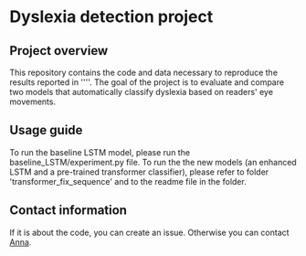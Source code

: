 Dyslexia detection project
================================================================================

## Project overview
This repository contains the code and data necessary to reproduce the results reported in ''''. The goal of the project is to evaluate and compare two models that automatically classify dyslexia based on readers' eye movements.

## Usage guide
To run the baseline LSTM model, please run the baseline_LSTM/experiment.py file. 
To run the the new models (an enhanced LSTM and a pre-trained transformer classifier), please refer to folder 'transformer_fix_sequence' and to the readme file in the folder.

## Contact information
If it is about the code, you can create an issue.
Otherwise you can contact [Anna](https://annlaurin.netlify.app/).
